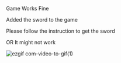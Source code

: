   Game Works Fine 
  
  Added the sword to the game
  
  Please follow the instruction to get the sword
  
  OR It might not work


  ![ezgif com-video-to-gif(1)](https://github.com/HiddenUser101/GodotGames-3.5.2-/assets/138999168/3ba4ade3-3920-43ad-98bf-654d9762b656)

  
